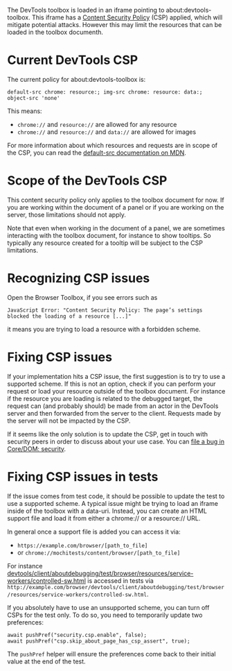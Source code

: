 
The DevTools toolbox is loaded in an iframe pointing to about:devtools-toolbox. This iframe has a [Content Security Policy](https://developer.mozilla.org/en-US/docs/Web/HTTP/CSP) (CSP) applied, which will mitigate potential attacks. However this may limit the resources that can be loaded in the toolbox documenth.

# Current DevTools CSP

The current policy for about:devtools-toolbox is:
```
default-src chrome: resource:; img-src chrome: resource: data:; object-src 'none'
```

This means:
- `chrome://` and `resource://` are allowed for any resource
- `chrome://` and `resource://` and `data://` are allowed for images

For more information about which resources and requests are in scope of the CSP, you can read the [default-src documentation on MDN](https://developer.mozilla.org/en-US/docs/Web/HTTP/Headers/Content-Security-Policy/default-src).

# Scope of the DevTools CSP

This content security policy only applies to the toolbox document for now. If you are working within the document of a panel or if you are working on the server, those limitations should not apply.

Note that even when working in the document of a panel, we are sometimes interacting with the toolbox document, for instance to show tooltips. So typically any resource created for a tooltip will be subject to the CSP limitations.

# Recognizing CSP issues

Open the Browser Toolbox, if you see errors such as

```
JavaScript Error: "Content Security Policy: The page’s settings blocked the loading of a resource [...]"
```

it means you are trying to load a resource with a forbidden scheme.

# Fixing CSP issues

If your implementation hits a CSP issue, the first suggestion is to try to use a supported scheme. If this is not an option, check if you can perform your request or load your resource outside of the toolbox document. For instance if the resource you are loading is related to the debugged target, the request can (and probably should) be made from an actor in the DevTools server and then forwarded from the server to the client. Requests made by the server will not be impacted by the CSP.

If it seems like the only solution is to update the CSP, get in touch with security peers in order to discuss about your use case. You can [file a bug in Core/DOM: security](https://bugzilla.mozilla.org/enter_bug.cgi?product=Core&component=DOM%3A%20Security).

# Fixing CSP issues in tests

If the issue comes from test code, it should be possible to update the test to use a supported scheme. A typical issue might be trying to load an iframe inside of the toolbox with a data-uri. Instead, you can create an HTML support file and load it from either a chrome:// or a resource:// URL.

In general once a support file is added you can access it via:
- `https://example.com/browser/[path_to_file]`
- or `chrome://mochitests/content/browser/[path_to_file]`

For instance [devtools/client/aboutdebugging/test/browser/resources/service-workers/controlled-sw.html](https://searchfox.org/mozilla-central/source/devtools/client/aboutdebugging/test/browser/resources/service-workers/controlled-sw.html) is accessed in tests via `http://example.com/browser/devtools/client/aboutdebugging/test/browser/resources/service-workers/controlled-sw.html`.

If you absolutely have to use an unsupported scheme, you can turn off CSPs for the test only. To do so, you need to temporarily update two preferences:

```
await pushPref("security.csp.enable", false);
await pushPref("csp.skip_about_page_has_csp_assert", true);
```

The `pushPref` helper will ensure the preferences come back to their initial value at the end of the test.
